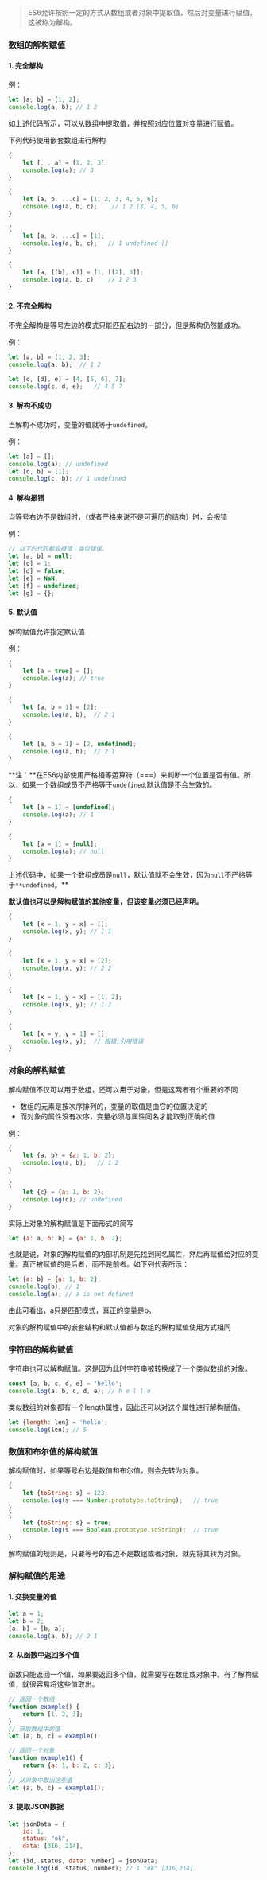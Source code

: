 > ES6允许按照一定的方式从数组或者对象中提取值，然后对变量进行赋值，这被称为解构。

### 数组的解构赋值

#### 1. 完全解构

例：

```js
let [a, b] = [1, 2];
console.log(a, b); // 1 2
```

如上述代码所示，可以从数组中提取值，并按照对应位置对变量进行赋值。

下列代码使用嵌套数组进行解构

```js
{
    let [, , a] = [1, 2, 3];
    console.log(a); // 3
}

{
    let [a, b, ...c] = [1, 2, 3, 4, 5, 6];
    console.log(a, b, c);    // 1 2 [3, 4, 5, 6]
}

{
    let [a, b, ...c] = [1];
    console.log(a, b, c);   // 1 undefined []
}

{
    let [a, [[b], c]] = [1, [[2], 3]];
    console.log(a, b, c)    // 1 2 3
}
```

#### 2. 不完全解构

不完全解构是等号左边的模式只能匹配右边的一部分，但是解构仍然能成功。

例：

```js
let [a, b] = [1, 2, 3];
console.log(a, b);  // 1 2

let [c, [d], e] = [4, [5, 6], 7];
console.log(c, d, e);   // 4 5 7
```

#### 3. 解构不成功

当解构不成功时，变量的值就等于`undefined`。

例：

```js
let [a] = [];
console.log(a); // undefined
let [c, b] = [1];
console.log(c, b); // 1 undefined
```

#### 4. 解构报错

当等号右边不是数组时，（或者严格来说不是可遍历的结构）时，会报错

例：

```js
// 以下的代码都会报错：类型错误。
let [a, b] = null;	
let [c] = 1;
let [d] = false;
let [e] = NaN;
let [f] = undefined;
let [g] = {}; 

```

#### 5. 默认值

解构赋值允许指定默认值

例：

```js
{
    let [a = true] = [];
    console.log(a); // true
}

{
    let [a, b = 1] = [2];
    console.log(a, b);  // 2 1
}

{
    let [a, b = 1] = [2, undefined];
    console.log(a, b);  // 2 1
}
```

**注：**在ES6内部使用严格相等运算符（===）来判断一个位置是否有值。所以，如果一个数组成员不严格等于`undefined`,默认值是不会生效的。

```js
{
    let [a = 1] = [undefined];
    console.log(a); // 1
}

{
    let [a = 1] = [null];
    console.log(a); // null
}
```

上述代码中，如果一个数组成员是`null`，默认值就不会生效，因为`null`不严格等于`**undefined`。**

**默认值也可以是解构赋值的其他变量，但该变量必须已经声明。**

```js
{
    let [x = 1, y = x] = [];
    console.log(x, y); // 1 1
}

{
    let [x = 1, y = x] = [2];
    console.log(x, y); // 2 2
}

{
    let [x = 1, y = x] = [1, 2];
    console.log(x, y); // 1 2
}

{
    let [x = y, y = 1] = [];
    console.log(x, y);  // 报错:引用错误
}
```

### 对象的解构赋值

解构赋值不仅可以用于数组，还可以用于对象。但是这两者有个重要的不同

+ 数组的元素是按次序排列的，变量的取值是由它的位置决定的
+ 而对象的属性没有次序，变量必须与属性同名才能取到正确的值

例：

```js
{
    let {a, b} = {a: 1, b: 2};
    console.log(a, b);   // 1 2
}

{
    let {c} = {a: 1, b: 2};
    console.log(c); // undefined
}
```

实际上对象的解构赋值是下面形式的简写

```js
let {a: a, b: b} = {a: 1, b: 2};
```

也就是说，对象的解构赋值的内部机制是先找到同名属性，然后再赋值给对应的变量。真正被赋值的是后者，而不是前者。如下列代表所示：

```js
let {a: b} = {a: 1, b: 2};
console.log(b);	// 1
console.log(a);	// a is not defined
```

由此可看出，a只是匹配模式，真正的变量是b。

对象的解构赋值中的嵌套结构和默认值都与数组的解构赋值使用方式相同

### 字符串的解构赋值

字符串也可以解构赋值。这是因为此时字符串被转换成了一个类似数组的对象。

```js
const [a, b, c, d, e] = 'hello';
console.log(a, b, c, d, e); // h e l l o
```

类似数组的对象都有一个length属性，因此还可以对这个属性进行解构赋值。

```js
let {length: len} = 'hello';
console.log(len); // 5
```

### 数值和布尔值的解构赋值

解构赋值时，如果等号右边是数值和布尔值，则会先转为对象。

```js
{
    let {toString: s} = 123;
    console.log(s === Number.prototype.toString);   // true
}
{
    let {toString: s} = true;
    console.log(s === Boolean.prototype.toString);  // true
}
```

解构赋值的规则是，只要等号的右边不是数组或者对象，就先将其转为对象。

### 解构赋值的用途

#### 1. 交换变量的值

```js
let a = 1;
let b = 2;
[a, b] = [b, a];
console.log(a, b); // 2 1
```

#### 2. 从函数中返回多个值

函数只能返回一个值，如果要返回多个值，就需要写在数组或对象中。有了解构赋值，就很容易将这些值取出。

```js
// 返回一个数组
function example() {
    return [1, 2, 3];
}
// 获取数组中的值
let [a, b, c] = example();
```

```js
// 返回一个对象
function example1() {
    return {a: 1, b: 2, c: 3};
}
// 从对象中取出这些值
let {a, b, c} = example1();
```

#### 3. 提取JSON数据

```js
let jsonData = {
    id: 1,
    status: "ok",
    data: [316, 214],
};
let {id, status, data: number} = jsonData;
console.log(id, status, number); // 1 "ok" [316,214]
```

